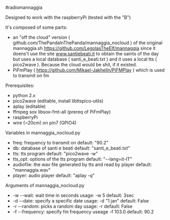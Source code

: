 #radiomannaggia

Designed to work with the raspberryPi (tested with the "B")

It's composed of some parts:
- an "off the cloud" version ( github.com/ThePandaInThePanda/mannaggia_nocloud ) of the original mannaggia.sh https://github.com/LegolasTheElf/mannaggia since it doens't use the site www.santiebeati.it to obtain the saints of the day but uses a local database ( santi_e_beati.txt ) and it uses a local tts ( pico2wave ). Because the cloud would be shit, if it existed.
- PiFmPlay ( https://github.com/Mikael-Jakhelln/PiFMPlay ) which is used to transmit on fm

Prerequisites:
- python 2.x
- pico2wave (editable, install libttspico-utils)
- aplay (editable)
- ffmpeg sox libsox-fmt-all (prereq of PiFmPlay)
- raspberryPi
- wire (~20cm) on pin7 (GPIO4)

Variables in mannaggia_nocloud.py
- freq: frequency to transmit on                                        default: "90.2"
- db: database of santi e beati                                         default: "santi_e_beati.txt"
- tts: tts program                                                      default: "pico2wave -w"
- tts_opt: options of the tts program                                   default: "--lang=it-IT"
- audiofile: the wav file generated by tts and read by player           default: "mannaggia.wav"
- player: audio player                                                  default: "aplay -q"

Arguments of mannaggia_nocloud.py
- -w --wait: wait time in seconds               usage: -w 5             default: 3sec
- -d --date: specify a specific date            usage: -d "1 jan"       default: False
- -r --random: picks a random day               usage: -r               default: False
- -f --frequency: specify fm frequency		useage -f 103.0		default: 90.2

